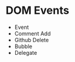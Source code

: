 <h1>DOM Events</h1>
<ul>
    <li>Event</li>
    <li>Comment Add</li>
    <li>Github Delete</li>
    <li>Bubble</li>
    <li>Delegate</li>
</ul>